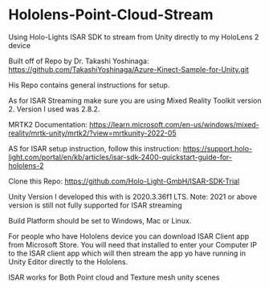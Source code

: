 # Hololens-Point-Cloud-Stream
Using Holo-Lights ISAR SDK to stream from Unity directly to my HoloLens 2 device

Built off of Repo by Dr. Takashi Yoshinaga: https://github.com/TakashiYoshinaga/Azure-Kinect-Sample-for-Unity.git

His Repo contains general instructions for setup.

As for ISAR Streaming make sure you are using Mixed Reality Toolkit version 2. Version I used was 2.8.2.

MRTK2 Documentation: https://learn.microsoft.com/en-us/windows/mixed-reality/mrtk-unity/mrtk2/?view=mrtkunity-2022-05

AS for ISAR setup instruction, follow this instruction: https://support.holo-light.com/portal/en/kb/articles/isar-sdk-2400-quickstart-guide-for-hololens-2

Clone this Repo: https://github.com/Holo-Light-GmbH/ISAR-SDK-Trial

Unity Version I developed this with is 2020.3.36f1 LTS. 
Note: 2021 or above version is still not fully supported for ISAR streaming

Build Platform should be set to Windows, Mac or Linux. 

For people who have Hololens device you can download ISAR Client app from Microsoft Store. You will need that installed to enter your Computer IP to the ISAR client app which will then stream the app yo have running in Unity Editor directly to the Hololens.

ISAR works for Both Point cloud and Texture mesh unity scenes
